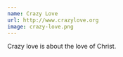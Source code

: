 ```yaml
---
name: Crazy Love
url: http://www.crazylove.org
image: crazy-love.png
---
```

Crazy love is about the love of Christ.
